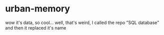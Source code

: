 # urban-memory
wow it's data, so cool...
well, that's weird, I called the repo "SQL database" and then it replaced it's name
